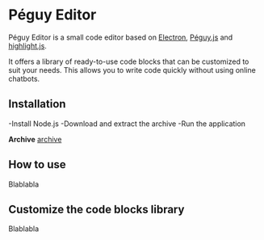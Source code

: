 # Péguy Editor

Péguy Editor is a small code editor based on [Electron](https://www.electronjs.org/), [Péguy.js](https://github.com/Killfaeh/Peguy.js) and [highlight.js](https://highlightjs.org/).

It offers a library of ready-to-use code blocks that can be customized to suit your needs. This allows you to write code quickly without using online chatbots.

## Installation

-Install Node.js
-Download and extract the archive
-Run the application

**Archive** [archive](https://drive.google.com/file/d/1gWRVWW9li51609z9BfiJkvzBM3MaxLfr/view?usp=sharing) </br>

## How to use

Blablabla

## Customize the code blocks library

Blablabla
